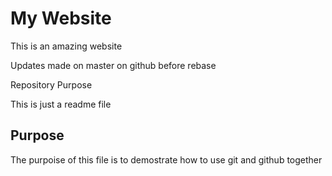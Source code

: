# My Website

This is an amazing website

Updates made on master on github before rebase


Repository Purpose

This is just a readme file

## Purpose

The purpoise of this file is to demostrate 
how to use git and github together
